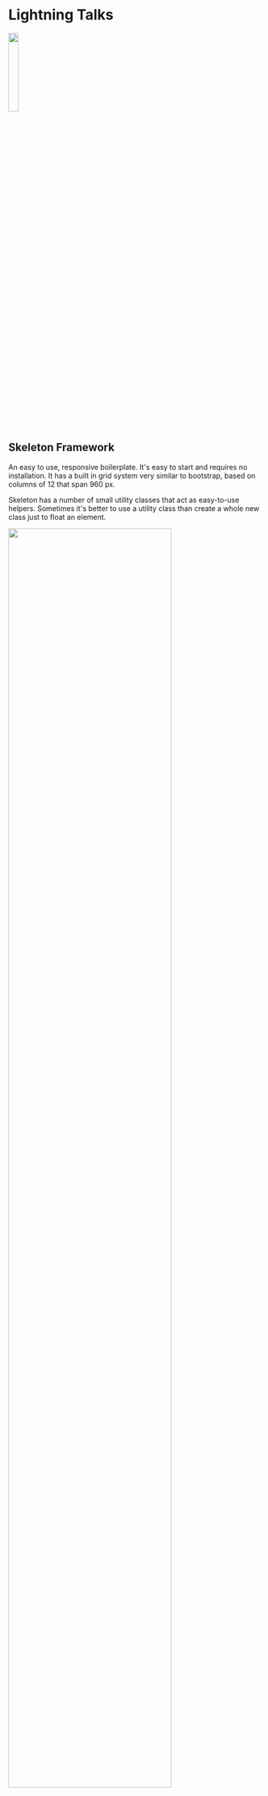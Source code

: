 
#  Lightning Talks

<img src="http://i.imgur.com/QcRSowW.png" width="20%">

## Skeleton Framework

An easy to use, responsive boilerplate. It's easy to start and requires no installation. 
It has a built in grid system very similar to bootstrap, based on columns of 12 that span 960 px.

Skeleton has a number of small utility classes that act as easy-to-use helpers. Sometimes it's better to use a utility class than create a whole new class just to float an element.

<img src="http://i.imgur.com/jh0oFA2.png" width="80%">


## Media Queries

Skeleton uses media queries to serve its scalable grid, but also has a list of queries for convenience of styling your site across devices. The queries are mobile-first, meaning they target min-width. Mobile-first queries are how Skeleton's grid is built and is the preferrable method of organizing CSS. It means all styles outside of a query apply to all devices, then larger devices are targeted for enhancement. This prevents small devices from having to parse tons of unused CSS. The sizes for the queries are:

## Typography

Type is all set with the rems, so font-sizes and spacial relationships can be responsively sized based on a single <html> font-size property. Out of the box, Skeleton never changes the <html> font-size, but it's there in case you need it for your project. All measurements are still base 10 though so, an h1 tag with 5.0remfont-size just means 50px. 
The typography base is Raleway served by Google, set at 15rem (15px) over a 1.6 line height (24px). Other type basics like anchors, strong, emphasis, and underline are all obviously included.

Headings create a family of distinct sizes each with specific letter-spacing, line-height, and margins.


<img src="http://i.imgur.com/y5MZjqL.png" width="10%">

